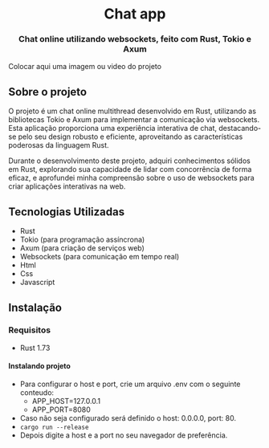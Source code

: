 <h1 align="center">Chat app</h1>

<h3 align="center">Chat online utilizando websockets, feito com Rust, Tokio e Axum</h3>

Colocar aqui uma imagem ou video do projeto

## Sobre o projeto
O projeto é um chat online multithread desenvolvido em Rust, utilizando as bibliotecas Tokio e Axum para implementar a comunicação via websockets. Esta aplicação proporciona uma experiência interativa de chat, destacando-se pelo seu design robusto e eficiente, aproveitando as características poderosas da linguagem Rust. 

Durante o desenvolvimento deste projeto, adquiri conhecimentos sólidos em Rust, explorando sua capacidade de lidar com concorrência de forma eficaz, e aprofundei minha compreensão sobre o uso de websockets para criar aplicações interativas na web.

## Tecnologias Utilizadas
- Rust
- Tokio (para programação assíncrona)
- Axum (para criação de serviços web)
- Websockets (para comunicação em tempo real)
- Html
- Css
- Javascript

## Instalação

### Requisitos
- Rust 1.73
  
#### Instalando projeto
- Para configurar o host e port, crie um arquivo .env com o seguinte conteudo:
    - APP_HOST=127.0.0.1
    - APP_PORT=8080
- Caso não seja configurado será definido o host: 0.0.0.0, port: 80.
- <code>cargo run --release</code>
- Depois digite a host e a port no seu navegador de preferência.



